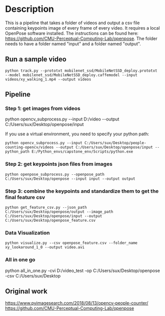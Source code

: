 # Description
This is a pipeline that takes a folder of videos and output a csv file containing keypoints image of every frame of every video. It requires a local OpenPose software installed. The instructions can be found here: https://github.com/CMU-Perceptual-Computing-Lab/openpose. The folder needs to have a folder named "input" and a folder named "output". 

## Run a sample video
```
python track.py --prototxt mobilenet_ssd/MobileNetSSD_deploy.prototxt --model mobilenet_ssd/MobileNetSSD_deploy.caffemodel --input videos/xy_walking_1.mp4 --output videos
```

## Pipeline 

### Step 1: get images from videos 
python opencv_subprocess.py --input D:/video --output C:/Users/sux/Desktop/openpose/input

If you use a virtual environment, you need to specify your python path:

```
python opencv_subprocess.py --input C:/Users/sux/Desktop/people-counting-opencv/videos --output C:/Users/sux/Desktop/openpose/input --python_path E:/Python_envs/capstone_env/Scripts/python.exe
```

### Step 2: get keypoints json files from images 
```
python openpose_subprocess.py --openpose_path C:/Users/sux/Desktop/openpose --input input --output output
```

### Step 3: combine the keypoints and standardize them to get the final feature csv
```
python get_feature_csv.py --json_path C:/Users/sux/Desktop/openpose/output --image_path C:/Users/sux/Desktop/openpose/input --output C:/Users/sux/Desktop/openpose_feature.csv
```

### Data Visualization
```
python visualize.py --csv openpose_feature.csv --folder_name xy_lookaround_1_0 --output video.avi
```

### All in one go
python all_in_one.py -cvi D:/video_test -op C:/Users/sux/Desktop/openpose -csv C:/Users/sux/Desktop

## Original work
https://www.pyimagesearch.com/2018/08/13/opencv-people-counter/
https://github.com/CMU-Perceptual-Computing-Lab/openpose